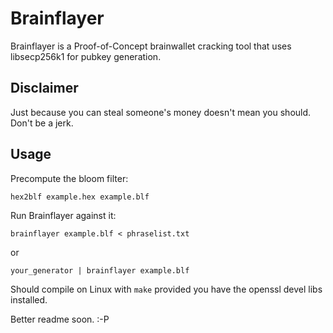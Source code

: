 Brainflayer
===========

Brainflayer is a Proof-of-Concept brainwallet cracking tool that uses
libsecp256k1 for pubkey generation.

Disclaimer
----------
Just because you can steal someone's money doesn't mean you should. Don't be a jerk.

Usage
-----

Precompute the bloom filter:

`hex2blf example.hex example.blf`

Run Brainflayer against it:

`brainflayer example.blf < phraselist.txt`

or

`your_generator | brainflayer example.blf`

Should compile on Linux with `make` provided you have the openssl devel libs installed.

Better readme soon. :-P
